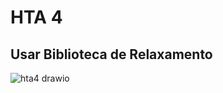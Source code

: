 # HTA 4

## Usar Biblioteca de Relaxamento

![hta4 drawio](https://github.com/user-attachments/assets/1a103081-ae8e-4e20-b0f4-fdb59f91a9c3)
